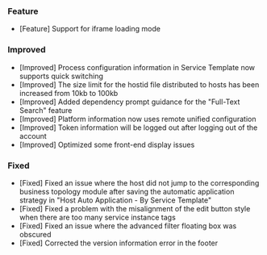 ### Feature

- [Feature] Support for iframe loading mode

### Improved

- [Improved] Process configuration information in Service Template now supports quick switching
- [Improved] The size limit for the hostid file distributed to hosts has been increased from 10kb to 100kb
- [Improved] Added dependency prompt guidance for the "Full-Text Search" feature
- [Improved] Platform information now uses remote unified configuration
- [Improved] Token information will be logged out after logging out of the account
- [Improved] Optimized some front-end display issues

### Fixed

- [Fixed] Fixed an issue where the host did not jump to the corresponding business topology module after saving the automatic application strategy in "Host Auto Application - By Service Template"
- [Fixed] Fixed a problem with the misalignment of the edit button style when there are too many service instance tags
- [Fixed] Fixed an issue where the advanced filter floating box was obscured
- [Fixed] Corrected the version information error in the footer